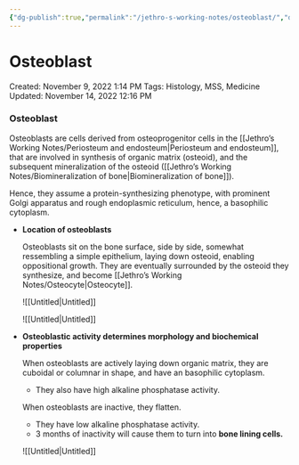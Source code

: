 ```yaml
---
{"dg-publish":true,"permalink":"/jethro-s-working-notes/osteoblast/","dgPassFrontmatter":true}
---
```



# Osteoblast

Created: November 9, 2022 1:14 PM
Tags: Histology, MSS, Medicine
Updated: November 14, 2022 12:16 PM

### Osteoblast

Osteoblasts are cells derived from osteoprogenitor cells in the [[Jethro’s Working Notes/Periosteum and endosteum\|Periosteum and endosteum]], that are involved in synthesis of organic matrix (osteoid), and the subsequent mineralization of the osteoid ([[Jethro’s Working Notes/Biomineralization of bone\|Biomineralization of bone]]).

Hence, they assume a protein-synthesizing phenotype, with prominent Golgi apparatus and rough endoplasmic reticulum, hence, a basophilic cytoplasm.

- ******************************************************************Location of osteoblasts******************************************************************
    
    Osteoblasts sit on the bone surface, side by side, somewhat ressembling a simple epithelium, laying down osteoid, enabling oppositional growth. They are eventually surrounded by the osteoid they synthesize, and become [[Jethro’s Working Notes/Osteocyte\|Osteocyte]].
    
    ![[Untitled\|Untitled]]
    
    ![[Untitled\|Untitled]]
    
- **********************************Osteoblastic activity determines morphology and biochemical properties**********************************
    
    When osteoblasts are actively laying down organic matrix, they are cuboidal or columnar in shape, and have an basophilic cytoplasm.
    
    - They also have high alkaline phosphatase activity.
    
    When osteoblasts are inactive, they flatten.
    
    - They have low alkaline phosphatase activity.
    - 3 months of inactivity will cause them to turn into ******************bone lining cells.******************
    
    ![[Untitled\|Untitled]]